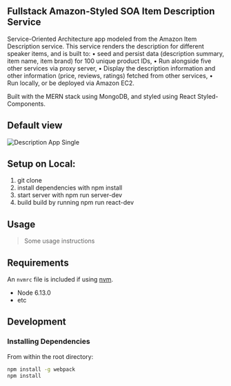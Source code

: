 ## Fullstack Amazon-Styled SOA Item Description Service 

Service-Oriented Architecture app modeled from the Amazon Item Description service. This service renders 
the description for different speaker items, and is built to:
  • seed and persist data (description summary, item name, item brand) for 100 unique product IDs,
  • Run alongside five other services via proxy server,
  • Display the description information and other information (price, reviews, ratings) fetched from other services,
  • Run locally, or be deployed via Amazon EC2.
  
Built with the MERN stack using MongoDB, and styled using React Styled-Components. 

## Default view 

  ![Description App Single](https://user-images.githubusercontent.com/66794449/118710808-0b960000-b7dc-11eb-95ca-7adc7331bd8a.jpg)
  
## Setup on Local:

1. git clone 
2. install dependencies with npm install
3. start server with npm run server-dev
4. build build by running npm run react-dev

## Usage

> Some usage instructions

## Requirements

An `nvmrc` file is included if using [nvm](https://github.com/creationix/nvm).

- Node 6.13.0
- etc

## Development

### Installing Dependencies

From within the root directory:

```sh
npm install -g webpack
npm install
```

